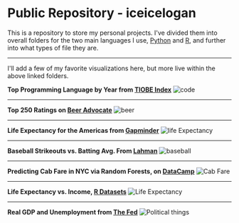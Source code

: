 # Public Repository - iceicelogan
This is a repository to store my personal projects. I've divided them into overall folders for the two main languages I use, [Python](https://github.com/iceicelogan/public/tree/master/Python) and [R](https://github.com/iceicelogan/public/tree/master/R), and further into what types of file they are.

***

I'll add a few of my favorite visualizations here, but more live within the above linked folders.

**Top Programming Language by Year from [TIOBE Index](https://www.tiobe.com/tiobe-index/)**
![code](https://i.imgur.com/8okTzAV.jpg)

***

**Top 250 Ratings on [Beer Advocate](https://www.beeradvocate.com/lists/top/)**
![beer](https://i.imgur.com/Y0xrTJi.png)

***


**Life Expectancy for the Americas from [Gapminder](https://cran.r-project.org/web/packages/gapminder/index.html)**
![life Expectancy](https://i.imgur.com/cUBrWu5.png)

***


**Baseball Strikeouts vs. Batting Avg. From [Lahman](http://www.seanlahman.com/baseball-archive/statistics)**
![baseball](https://i.imgur.com/XeA1mS1.png)

***

**Predicting Cab Fare in NYC via Random Forests, on [DataCamp](https://www.datacamp.com/projects/496)**
![Cab Fare](https://i.imgur.com/7aAT6o3.jpg)

***

**Life Expectancy vs. Income, [R Datasets](https://stat.ethz.ch/R-manual/R-devel/library/datasets/html/00Index.html)**
![Life Expectancy](https://i.imgur.com/SyXb0ub.png)


***

**Real GDP and Unemployment from [The Fed](https://fred.stlouisfed.org/)**
![Political things](https://i.imgur.com/EkUDd8q.png)





